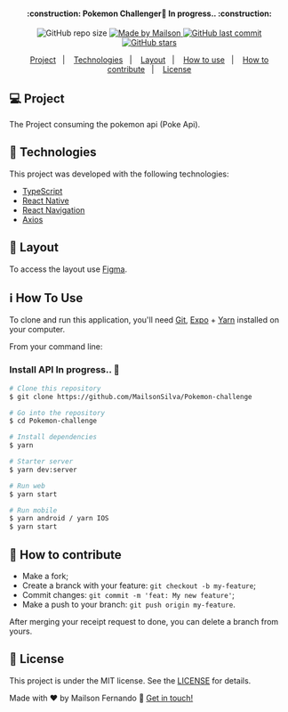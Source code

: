 
<h4 align="center">
	:construction: Pokemon Challenger🚀 In progress.. :construction:
</h4>
<p align="center">

  <img alt="GitHub repo size" src="https://img.shields.io/github/repo-size/MailsonSilva/NLW01-eColeta">

  <a href="https://www.linkedin.com/in/mailsonfcsilva/">
    <img alt="Made by Mailson" src="https://img.shields.io/badge/made%20by-Mailson-brightgreen">

  </a>

  <a href="https://github.com/MailsonSilva/NLW01-eColeta/commits/master">
    <img alt="GitHub last commit" src="https://img.shields.io/github/last-commit/MailsonSilva/NLW01-eColeta">
  </a>

   <a href="https://github.com/MailsonSilva/NLW01-eColeta/stargazers">
    <img alt="GitHub stars" src="https://img.shields.io/github/stars/MailsonSilva/NLW01-eColeta?style=social">
  </a>
</p>

<p align="center">
  <a href="#-project">Project</a>&nbsp;&nbsp;&nbsp;|&nbsp;&nbsp;&nbsp;
  <a href="#rocket-Technologies">Technologies</a>&nbsp;&nbsp;&nbsp;|&nbsp;&nbsp;&nbsp;
  <a href="#-layout">Layout</a>&nbsp;&nbsp;&nbsp;|&nbsp;&nbsp;&nbsp;
  <a href="#-how-to-use">How to use</a>&nbsp;&nbsp;&nbsp;|&nbsp;&nbsp;&nbsp;
  <a href="#-how-to-contribute">How to contribute</a>&nbsp;&nbsp;&nbsp;|&nbsp;&nbsp;&nbsp;
  <a href="#memo-license">License</a>
</p>


## 💻 Project

The Project consuming the pokemon api (Poke Api).

## :rocket: Technologies

This project was developed with the following technologies:

- [TypeScript](https://www.typescriptlang.org/)
- [React Native](https://reactnative.dev/)
- [React Navigation](https://reactnavigation.org/)
- [Axios](https://github.com/axios/axios)

## 🔖 Layout

To access the layout use [Figma](https://www.figma.com/file/gedYbNMalFBJRN0wulXUxP/Untitled).

## :information_source: How To Use

To clone and run this application, you'll need [Git](https://git-scm.com), [Expo][expo] + [Yarn][yarn] installed on your computer.

From your command line:

### Install API In progress.. :construction:
```bash
# Clone this repository
$ git clone https://github.com/MailsonSilva/Pokemon-challenge

# Go into the repository
$ cd Pokemon-challenge

# Install dependencies
$ yarn

# Starter server
$ yarn dev:server

# Run web
$ yarn start

# Run mobile
$ yarn android / yarn IOS
$ yarn start

```

## 🤔 How to contribute

- Make a fork;
- Create a branck with your feature: `git checkout -b my-feature`;
- Commit changes: `git commit -m 'feat: My new feature'`;
- Make a push to your branch: `git push origin my-feature`.

After merging your receipt request to done, you can delete a branch from yours.

## :memo: License

This project is under the MIT license. See the [LICENSE](LICENSE.md) for details.


Made with ♥ by Mailson Fernando :wave: [Get in touch!](https://www.linkedin.com/in/mailsonfcsilva/)

[nodejs]: https://nodejs.org/
[typescript]: https://www.typescriptlang.org/
[reactjs]: https://reactjs.org
[rn]: https://facebook.github.io/react-native/
[yarn]: https://yarnpkg.com/
[expo]:https://docs.expo.io/
[React Navigation]: https://reactnavigation.org/
[Axios]: https://github.com/axios/axios
[vs]: https://code.visualstudio.com/
[vceditconfig]: https://marketplace.visualstudio.com/items?itemName=EditorConfig.EditorConfig
[vceslint]: https://marketplace.visualstudio.com/items?itemName=dbaeumer.vscode-eslint
[prettier]: https://marketplace.visualstudio.com/items?itemName=esbenp.prettier-vscode
